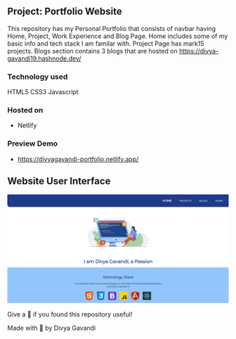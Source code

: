 
## Project: Portfolio Website

This repository has my Personal Portfolio that consists of navbar having Home, Project, Work Experience and Blog Page. 
Home includes some of my basic info and tech stack I am familar with.
Project Page has mark15 projects. 
Blogs section contains 3 blogs that are hosted on https://divya-gavandi19.hashnode.dev/


### Technology used
HTML5
CSS3
Javascript

### Hosted on 
- Netlify

### Preview Demo 
-  https://divyagavandi-portfolio.netlify.app/

## Website User Interface

![](https://github.com/gavandivya/neogCampPortfolio/raw/main/images/portfolio.png)

Give a 🌟 if you found this repository useful!

Made with 💖 by Divya Gavandi

